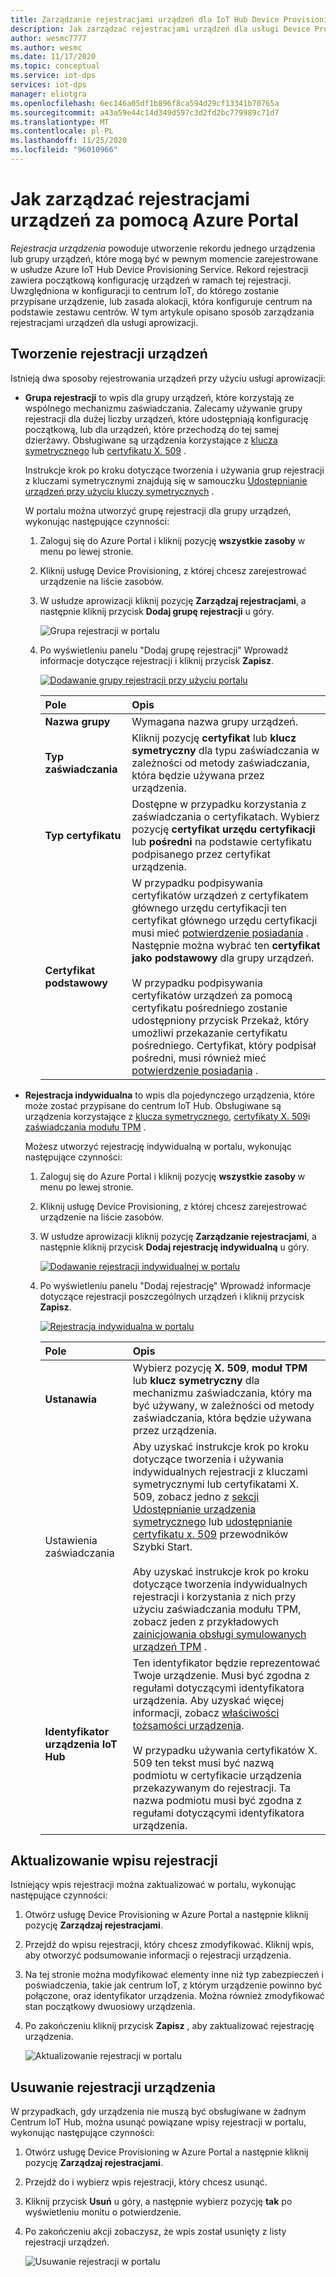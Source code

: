 ```yaml
---
title: Zarządzanie rejestracjami urządzeń dla IoT Hub Device Provisioning Service platformy Azure w Azure Portal
description: Jak zarządzać rejestracjami urządzeń dla usługi Device Provisioning Service (DPS) w Azure Portal
author: wesmc7777
ms.author: wesmc
ms.date: 11/17/2020
ms.topic: conceptual
ms.service: iot-dps
services: iot-dps
manager: eliotgra
ms.openlocfilehash: 6ec146a05df1b896f8ca594d29cf13341b70765a
ms.sourcegitcommit: a43a59e44c14d349d597c3d2fd2bc779989c71d7
ms.translationtype: MT
ms.contentlocale: pl-PL
ms.lasthandoff: 11/25/2020
ms.locfileid: "96010966"
---
```

# <a name="how-to-manage-device-enrollments-with-azure-portal"></a>Jak zarządzać rejestracjami urządzeń za pomocą Azure Portal

*Rejestracja urządzenia* powoduje utworzenie rekordu jednego urządzenia lub grupy urządzeń, które mogą być w pewnym momencie zarejestrowane w usłudze Azure IoT Hub Device Provisioning Service. Rekord rejestracji zawiera początkową konfigurację urządzeń w ramach tej rejestracji. Uwzględniona w konfiguracji to centrum IoT, do którego zostanie przypisane urządzenie, lub zasada alokacji, która konfiguruje centrum na podstawie zestawu centrów. W tym artykule opisano sposób zarządzania rejestracjami urządzeń dla usługi aprowizacji.


## <a name="create-a-device-enrollment"></a>Tworzenie rejestracji urządzeń

Istnieją dwa sposoby rejestrowania urządzeń przy użyciu usługi aprowizacji:

* **Grupa rejestracji** to wpis dla grupy urządzeń, które korzystają ze wspólnego mechanizmu zaświadczania. Zalecamy używanie grupy rejestracji dla dużej liczby urządzeń, które udostępniają konfigurację początkową, lub dla urządzeń, które przechodzą do tej samej dzierżawy. Obsługiwane są urządzenia korzystające z [klucza symetrycznego](concepts-symmetric-key-attestation.md) lub [certyfikatu X. 509](concepts-x509-attestation.md) . 

    Instrukcje krok po kroku dotyczące tworzenia i używania grup rejestracji z kluczami symetrycznymi znajdują się w samouczku [Udostępnianie urządzeń przy użyciu kluczy symetrycznych](how-to-legacy-device-symm-key.md) .

    W portalu można utworzyć grupę rejestracji dla grupy urządzeń, wykonując następujące czynności:

    1. Zaloguj się do Azure Portal i kliknij pozycję **wszystkie zasoby** w menu po lewej stronie.  
    1. Kliknij usługę Device Provisioning, z której chcesz zarejestrować urządzenie na liście zasobów.  
    1. W usłudze aprowizacji kliknij pozycję **Zarządzaj rejestracjami**, a następnie kliknij przycisk **Dodaj grupę rejestracji** u góry.  
     
        ![Grupa rejestracji w portalu](./media/how-to-manage-enrollments/add-group-enrollment.png)
        
    1. Po wyświetleniu panelu "Dodaj grupę rejestracji" Wprowadź informacje dotyczące rejestracji i kliknij przycisk **Zapisz**.  
     
        [![Dodawanie grupy rejestracji przy użyciu portalu](./media/how-to-manage-enrollments/group-enrollment.png)](./media/how-to-manage-enrollments/group-enrollment.png#lightbox)
        
        | Pole | Opis |
        | :--- | :--- |
        | **Nazwa grupy** | Wymagana nazwa grupy urządzeń. |
        | **Typ zaświadczania** | Kliknij pozycję **certyfikat** lub **klucz symetryczny** dla typu zaświadczania w zależności od metody zaświadczania, która będzie używana przez urządzenia. |
        | **Typ certyfikatu** | Dostępne w przypadku korzystania z zaświadczania o certyfikatach. Wybierz pozycję **certyfikat urzędu certyfikacji** lub **pośredni** na podstawie certyfikatu podpisanego przez certyfikat urządzenia. |
        | **Certyfikat podstawowy** | W przypadku podpisywania certyfikatów urządzeń z certyfikatem głównego urzędu certyfikacji ten certyfikat głównego urzędu certyfikacji musi mieć [potwierdzenie posiadania](how-to-verify-certificates.md) . Następnie można wybrać ten **certyfikat jako podstawowy** dla grupy urządzeń.<br><br>W przypadku podpisywania certyfikatów urządzeń za pomocą certyfikatu pośredniego zostanie udostępniony przycisk Przekaż, który umożliwi przekazanie certyfikatu pośredniego. Certyfikat, który podpisał pośredni, musi również mieć [potwierdzenie posiadania](how-to-verify-certificates.md) . |

        
    

* **Rejestracja indywidualna** to wpis dla pojedynczego urządzenia, które może zostać przypisane do centrum IoT Hub. Obsługiwane są urządzenia korzystające z [klucza symetrycznego](concepts-symmetric-key-attestation.md), [certyfikaty X. 509](concepts-x509-attestation.md)i [zaświadczania modułu TPM](concepts-tpm-attestation.md) . 

    Możesz utworzyć rejestrację indywidualną w portalu, wykonując następujące czynności:

    1. Zaloguj się do Azure Portal i kliknij pozycję **wszystkie zasoby** w menu po lewej stronie.
    1. Kliknij usługę Device Provisioning, z której chcesz zarejestrować urządzenie na liście zasobów.
    1. W usłudze aprowizacji kliknij pozycję **Zarządzanie rejestracjami**, a następnie kliknij przycisk **Dodaj rejestrację indywidualną** u góry.   

       [![Dodawanie rejestracji indywidualnej w portalu](./media/how-to-manage-enrollments/add-individual-enrollment.png)](./media/how-to-manage-enrollments/add-individual-enrollment.png#lightbox)

    1. Po wyświetleniu panelu "Dodaj rejestrację" Wprowadź informacje dotyczące rejestracji poszczególnych urządzeń i kliknij przycisk **Zapisz**. 
     
        [![Rejestracja indywidualna w portalu](./media/how-to-manage-enrollments/individual-enrollment.png)](./media/how-to-manage-enrollments/individual-enrollment.png#lightbox)
    
        | Pole | Opis |
        | :--- | :--- |
        | **Ustanawia** | Wybierz pozycję **X. 509**, **moduł TPM** lub **klucz symetryczny** dla mechanizmu zaświadczania, który ma być używany, w zależności od metody zaświadczania, która będzie używana przez urządzenia. |
        | Ustawienia zaświadczania | Aby uzyskać instrukcje krok po kroku dotyczące tworzenia i używania indywidualnych rejestracji z kluczami symetrycznymi lub certyfikatami X. 509, zobacz jedno z [sekcji Udostępnianie urządzenia symetrycznego](quick-create-simulated-device-symmetric-key-java.md#create-a-device-enrollment) lub [udostępnianie certyfikatu x. 509](quick-create-simulated-device-x509-java.md#create-a-self-signed-x509-device-certificate-and-individual-enrollment-entry) przewodników Szybki Start.<br><br>Aby uzyskać instrukcje krok po kroku dotyczące tworzenia indywidualnych rejestracji i korzystania z nich przy użyciu zaświadczania modułu TPM, zobacz jeden z przykładowych [zainicjowania obsługi symulowanych urządzeń TPM](quick-create-simulated-device-tpm-java.md#create-a-device-enrollment-entry) .|
        | **Identyfikator urządzenia IoT Hub** |  Ten identyfikator będzie reprezentować Twoje urządzenie. Musi być zgodna z regułami dotyczącymi identyfikatora urządzenia. Aby uzyskać więcej informacji, zobacz [właściwości tożsamości urządzenia](../iot-hub/iot-hub-devguide-identity-registry.md#device-identity-properties).<br><br>W przypadku używania certyfikatów X. 509 ten tekst musi być nazwą podmiotu w certyfikacie urządzenia przekazywanym do rejestracji. Ta nazwa podmiotu musi być zgodna z regułami dotyczącymi identyfikatora urządzenia.|
            


## <a name="update-an-enrollment-entry"></a>Aktualizowanie wpisu rejestracji
Istniejący wpis rejestracji można zaktualizować w portalu, wykonując następujące czynności:

1. Otwórz usługę Device Provisioning w Azure Portal a następnie kliknij pozycję **Zarządzaj rejestracjami**. 
1. Przejdź do wpisu rejestracji, który chcesz zmodyfikować. Kliknij wpis, aby otworzyć podsumowanie informacji o rejestracji urządzenia. 
1. Na tej stronie można modyfikować elementy inne niż typ zabezpieczeń i poświadczenia, takie jak centrum IoT, z którym urządzenie powinno być połączone, oraz identyfikator urządzenia. Można również zmodyfikować stan początkowy dwuosiowy urządzenia. 
1. Po zakończeniu kliknij przycisk **Zapisz** , aby zaktualizować rejestrację urządzenia. 

    ![Aktualizowanie rejestracji w portalu](./media/how-to-manage-enrollments/update-enrollment.png)

## <a name="remove-a-device-enrollment"></a>Usuwanie rejestracji urządzenia
W przypadkach, gdy urządzenia nie muszą być obsługiwane w żadnym Centrum IoT Hub, można usunąć powiązane wpisy rejestracji w portalu, wykonując następujące czynności:

1. Otwórz usługę Device Provisioning w Azure Portal a następnie kliknij pozycję **Zarządzaj rejestracjami**. 
1. Przejdź do i wybierz wpis rejestracji, który chcesz usunąć. 
1. Kliknij przycisk **Usuń** u góry, a następnie wybierz pozycję **tak** po wyświetleniu monitu o potwierdzenie. 
1. Po zakończeniu akcji zobaczysz, że wpis został usunięty z listy rejestracji urządzeń. 
 
    ![Usuwanie rejestracji w portalu](./media/how-to-manage-enrollments/remove-enrollment.png)